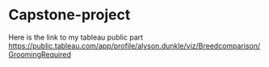 # Capstone-project

Here is the link to my tableau public part https://public.tableau.com/app/profile/alyson.dunkle/viz/Breedcomparison/GroomingRequired
